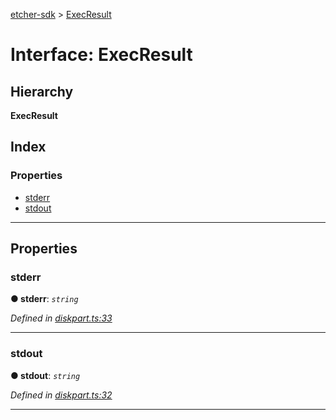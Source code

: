 [etcher-sdk](../README.md) > [ExecResult](../interfaces/execresult.md)

# Interface: ExecResult

## Hierarchy

**ExecResult**

## Index

### Properties

* [stderr](execresult.md#stderr)
* [stdout](execresult.md#stdout)

---

## Properties

<a id="stderr"></a>

###  stderr

**● stderr**: *`string`*

*Defined in [diskpart.ts:33](https://github.com/balena-io-modules/etcher-sdk/blob/5821ce5/lib/diskpart.ts#L33)*

___
<a id="stdout"></a>

###  stdout

**● stdout**: *`string`*

*Defined in [diskpart.ts:32](https://github.com/balena-io-modules/etcher-sdk/blob/5821ce5/lib/diskpart.ts#L32)*

___

